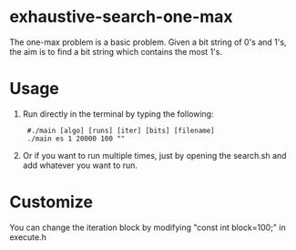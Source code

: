 # exhaustive-search-one-max

The one-max problem is a basic problem.
Given a bit string of  0's and 1's, the aim is to find a bit string which contains the most 1's.

# Usage

1. Run directly in the terminal by typing the following:

        #./main [algo] [runs] [iter] [bits] [filename]
        ./main es 1 20000 100 ""
    
2. Or if you want to run multiple times, just by opening the search.sh and add whatever you want to run.  

# Customize

You can change the iteration block by modifying "const int block=100;" in execute.h
